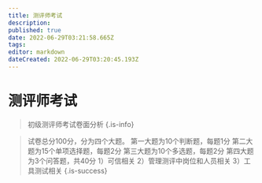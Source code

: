 ```yaml
---
title: 测评师考试
description: 
published: true
date: 2022-06-29T03:21:58.665Z
tags: 
editor: markdown
dateCreated: 2022-06-29T03:20:45.193Z
---
```


# 测评师考试
> 初级测评师考试卷面分析
{.is-info}

>  试卷总分100分，分为四个大题。
第一大题为10个判断题，每题1分
第二大题为15个单项选择题，每题2分
第三大题为10个多选题，每题2分
第四大题为3个问答题，共40分
1）可信相关
2）管理测评中岗位和人员相关
3）工具测试相关
{.is-success}
